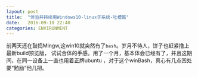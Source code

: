 ```yaml
---
layout: post
title:  "体验并持续用Windows10-linux子系统-吐槽篇"
date:   2016-09-10 22:40
categories: ENVIRONMENT
---
```


前两天还在鼓捣Mingw,这win10就突然有了`bash`。岁月不待人，饼子也赶紧撸上最新build预览版，
试试合体的手感。用了一个月，基本体会已经有了，并且这期间，在同一设备上一直也用着正牌ubuntu
，对于这个winBash，真心有几点凹处要“勉励”他几把。
